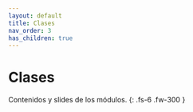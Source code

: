 ```yaml
---
layout: default
title: Clases
nav_order: 3
has_children: true
---
```


# Clases

Contenidos y slides de los módulos. 
{: .fs-6 .fw-300 }


